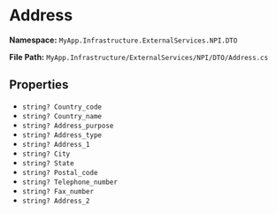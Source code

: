 # Address

**Namespace:** `MyApp.Infrastructure.ExternalServices.NPI.DTO`

**File Path:** `MyApp.Infrastructure/ExternalServices/NPI/DTO/Address.cs`

## Properties

- `string? Country_code`
- `string? Country_name`
- `string? Address_purpose`
- `string? Address_type`
- `string? Address_1`
- `string? City`
- `string? State`
- `string? Postal_code`
- `string? Telephone_number`
- `string? Fax_number`
- `string? Address_2`

